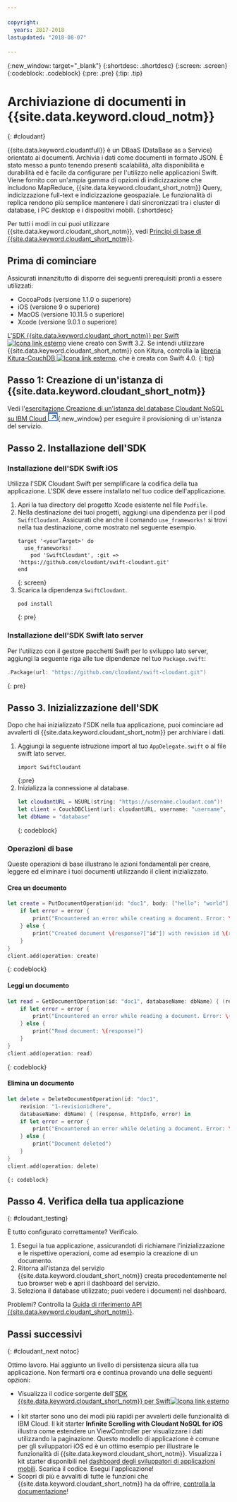 ```yaml
---

copyright:
  years: 2017-2018
lastupdated: "2018-08-07"

---
```

{:new_window: target="_blank"}
{:shortdesc: .shortdesc}
{:screen: .screen}
{:codeblock: .codeblock}
{:pre: .pre}
{:tip: .tip}

# Archiviazione di documenti in {{site.data.keyword.cloud_notm}}
{: #cloudant}

{{site.data.keyword.cloudantfull}} è un DBaaS (DataBase as a Service) orientato ai documenti. Archivia i dati come documenti in formato JSON. È stato messo a punto tenendo presenti scalabilità, alta disponibilità e durabilità ed è facile da configurare per l'utilizzo nelle applicazioni Swift. Viene fornito con un'ampia gamma di opzioni di indicizzazione che includono MapReduce, {{site.data.keyword.cloudant_short_notm}} Query, indicizzazione full-text e indicizzazione geospaziale. Le funzionalità di replica rendono più semplice mantenere i dati
sincronizzati tra i cluster di database, i PC desktop e i dispositivi mobili.
{:shortdesc}

Per tutti i modi in cui puoi utilizzare {{site.data.keyword.cloudant_short_notm}}, vedi [Principi di base di {{site.data.keyword.cloudant_short_notm}}](/docs/services/Cloudant/basics/index.html#cloudant-nosql-db-basics).

## Prima di cominciare

Assicurati innanzitutto di disporre dei seguenti prerequisiti pronti a essere utilizzati:
 * CocoaPods (versione 1.1.0 o superiore)
 * iOS (versione 9 o superiore)
 * MacOS (versione 10.11.5 o superiore)
 * Xcode (versione 9.0.1 o superiore)

L'[SDK {{site.data.keyword.cloudant_short_notm}} per Swift![Icona link esterno](../../icons/launch-glyph.svg "Icona link esterno")](https://github.com/cloudant/swift-cloudant) viene creato con Swift 3.2. Se intendi utilizzare {{site.data.keyword.cloudant_short_notm}} con Kitura, controlla la [libreria Kitura-CouchDB ![Icona link esterno](../../icons/launch-glyph.svg "Icona link esterno")](https://github.com/IBM-Swift/Kitura-CouchDB), che è creata con Swift 4.0.
{: tip}

## Passo 1: Creazione di un'istanza di {{site.data.keyword.cloudant_short_notm}}

Vedi l'[esercitazione Creazione di un'istanza del database Cloudant NoSQL su IBM Cloud ![Icona link esterno](../images/launch-glyph.svg "Icona link esterno")](https://console.bluemix.net/docs/services/Cloudant/tutorials/create_service.html#creating-a-cloudant-nosql-db-instance-on-ibm-cloud){:new_window} per eseguire il provisioning di un'istanza del servizio.


## Passo 2. Installazione dell'SDK

### Installazione dell'SDK Swift iOS

Utilizza l'SDK Cloudant Swift per semplificare la codifica della tua applicazione. L'SDK deve essere installato nel tuo codice dell'applicazione.

1. Apri la tua directory del progetto Xcode esistente nel file `Podfile`.
2. Nella destinazione dei tuoi progetti, aggiungi una dipendenza per il pod `SwiftCloudant`. Assicurati che anche il comando `use_frameworks!` si trovi nella tua destinazione, come mostrato nel seguente esempio.
    ```
    target '<yourTarget>' do
      use_frameworks!
        pod 'SwiftCloudant', :git => 'https://github.com/cloudant/swift-cloudant.git'
    end
    ```
    {: screen}
3. Scarica la dipendenza `SwiftCloudant`.
    ```
    pod install
    ```
    {: pre}

### Installazione dell'SDK Swift lato server

Per l'utilizzo con il gestore pacchetti Swift per lo sviluppo lato server, aggiungi la seguente riga alle tue dipendenze nel tuo ` Package.swift `:
```swift
.Package(url: "https://github.com/cloudant/swift-cloudant.git")
```
{: pre}

## Passo 3. Inizializzazione dell'SDK

Dopo che hai inizializzato l'SDK nella tua applicazione, puoi cominciare ad avvalerti di {{site.data.keyword.cloudant_short_notm}} per archiviare i dati.

1.  Aggiungi la seguente istruzione import al tuo `AppDelegate.swift` o al file swift lato server.
    ```
    import SwiftCloudant
    ```
    {:pre}
2. Inizializza la connessione al database.
    ```swift
    let cloudantURL = NSURL(string: "https://username.cloudant.com")!
    let client = CouchDBClient(url: cloudantURL, username: "username", password: "password")
    let dbName = "database"
    ```
    {: codeblock}

### Operazioni di base
Queste operazioni di base illustrano le azioni fondamentali per creare, leggere ed eliminare i tuoi documenti utilizzando il client inizializzato.

#### Crea un documento
```swift
let create = PutDocumentOperation(id: "doc1", body: ["hello": "world"], databaseName: dbName) {(response, httpInfo, error) in
    if let error = error {
        print("Encountered an error while creating a document. Error: \(error)")
    } else {
        print("Created document \(response?["id"]) with revision id \(response?["rev"])")
    }
}
client.add(operation: create)
```
{: codeblock}

#### Leggi un documento
```swift
let read = GetDocumentOperation(id: "doc1", databaseName: dbName) { (response, httpInfo, error) in
    if let error = error {
        print("Encountered an error while reading a document. Error: \(error)")
    } else {
        print("Read document: \(response)")
    }
}
client.add(operation: read)
```
{: codeblock}

#### Elimina un documento
```swift
let delete = DeleteDocumentOperation(id: "doc1",
    revision: "1-revisionidhere",
    databaseName: dbName) { (response, httpInfo, error) in
    if let error = error {
        print("Encountered an error while deleting a document. Error: \(error)")
    } else {
        print("Document deleted")
    }
}
client.add(operation: delete)
```
    {: codeblock}


## Passo 4. Verifica della tua applicazione
{: #cloudant_testing}

È tutto configurato correttamente? Verificalo.

1. Esegui la tua applicazione, assicurandoti di richiamare l'inizializzazione e le rispettive operazioni, come ad esempio la creazione di un documento.
2. Ritorna all'istanza del servizio {{site.data.keyword.cloudant_short_notm}} creata precedentemente nel tuo browser web e apri il dashboard del servizio.
3. Seleziona il database utilizzato; puoi vedere i documenti nel dashboard.

Problemi? Controlla la [Guida di riferimento API {{site.data.keyword.cloudant_short_notm}}](/docs/services/Cloudant/api/index.html#api-reference-overview).


## Passi successivi
{: #cloudant_next notoc}

Ottimo lavoro. Hai aggiunto un livello di persistenza sicura alla tua applicazione. Non fermarti ora e continua provando una delle seguenti opzioni:

* Visualizza il codice sorgente dell'[SDK {{site.data.keyword.cloudant_short_notm}} per Swift![Icona link esterno](../../icons/launch-glyph.svg "Icona link esterno")](https://github.com/cloudant/swift-cloudant).
* I kit starter sono uno dei modi più rapidi per avvalerti delle funzionalità di IBM Cloud. Il kit starter **Infinite Scrolling with Cloudant NoSQL for iOS** illustra come estendere un ViewController per visualizzare i dati utilizzando la paginazione. Questo modello di applicazione è comune per gli sviluppatori iOS ed è un ottimo esempio per illustrare le funzionalità di {{site.data.keyword.cloudant_short_notm}}. Visualizza i kit starter disponibili nel [dashboard degli sviluppatori di applicazioni mobili](https://console.bluemix.net/developer/mobile/dashboard). Scarica il codice. Esegui l'applicazione!
* Scopri di più e avvaliti di tutte le funzioni che {{site.data.keyword.cloudant_short_notm}} ha da offrire, [controlla la documentazione](/docs/services/Cloudant/index.html)!
